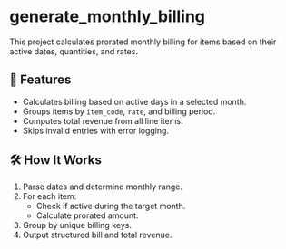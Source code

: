 # generate_monthly_billing
This project calculates prorated monthly billing for items based on their active dates, quantities, and rates.

## 🧩 Features

- Calculates billing based on active days in a selected month.
- Groups items by `item_code`, `rate`, and billing period.
- Computes total revenue from all line items.
- Skips invalid entries with error logging.

## 🛠️ How It Works

1. Parse dates and determine monthly range.
2. For each item:
   - Check if active during the target month.
   - Calculate prorated amount.
3. Group by unique billing keys.
4. Output structured bill and total revenue.
